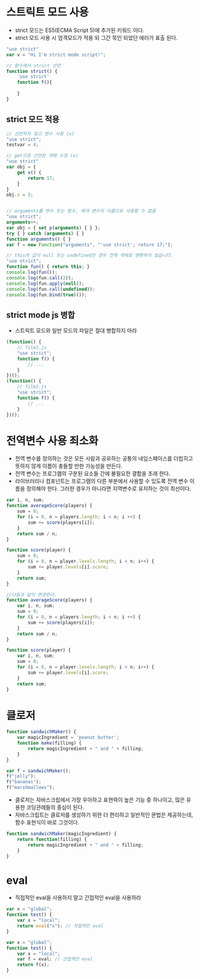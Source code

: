 # 스트릭트 모드 사용
* strict 모드는 ES5(ECMA Script 5)에 추가된 키워드 이다.
* strict 모드 사용 시 엄격모드가 적용 되 그간 묵인 되었던 에러가 표출 된다.

```javascript
"use strict"
var v = "Hi I'm strict mode script!";

// 함수에서 strict 선언
function strict() {
    'use strict'
    function f(){
        
    }
}

```

## strict 모드 적용
```javascript
// 선언하지 않고 변수 사용 (x)
"use strict";
testvar = 4;

// get으로 선언된 객체 수정 (x)
"use strict"
var obj = {
    get x() {
        return 17;
    }
}
obj.x = 5;


// arguments를 변수 또는 함수, 매개 변수의 이름으로 사용할 수 없음
"use strict"; 
arguments++; 
var obj = { set p(arguments) { } }; 
try { } catch (arguments) { } 
function arguments() { } 
var f = new Function("arguments", "'use strict'; return 17;");

// this의 값이 null 또는 undefined인 경우 전역 객체로 변환하지 않습니다.
"use strict";
function fun() { return this; }
console.log(fun());
console.log(fun.call(2));
console.log(fun.apply(null));
console.log(fun.call(undefined));
console.log(fun.bind(true)());

```

## strict mode js 병합
* 스트릭트 모드와 일반 모드의 파일은 절대 병합하지 마라
```javascript
(function() {
    // file1.js
    "use strict";
    function f() {
        // ...
    }
})();
(function() {
    // file2.js
    "use strict";
    function f() {
        // ...
    }
})();

```

# 전역변수 사용 죄소화
* 전역 변수를 정의하는 것은 모든 사람과 공유하는 공통의 네임스페이스를 더럽히고 뜻하지 않게 이름이 충돌할 만한 가능성을 만든다.
* 전역 변수는 프로그램의 구분된 요소들 간에 불필요한 결합을 초래 한다.
* 라이브러리나 컴포넌트는 프로그램의 다른 부분에서 사용할 수 있도록 전역 변수 이름을 정의해야 한다. 그러한 경우가 아니라면 지역변수로 유지하는 것이 최선이다.
```javascript
var i, n, sum;
function averageScore(players) {
    sum = 0;
    for (i = 0, n = players.length; i < n; i ++) {
        sum += score(players[i]);
    }
    return sum / n;
}

function score(player) {
    sum = 0;
    for (i = 0, n = player.levels.length; i < n; i++) {
        sum += player.levels[i].score;
    }
    return sum;
}

//다음과 같이 변경한다.
function averageScore(players) {
    var i, n, sum;
    sum = 0;
    for (i = 0, n = players.length; i < n; i ++) {
        sum += score(players[i]);
    }
    return sum / n;
}

function score(player) {
    var i, n, sum;
    sum = 0;
    for (i = 0, n = player.levels.length; i < n; i++) {
        sum += player.levels[i].score;
    }
    return sum;
}

```

# 클로저
```javascript
function sandwichMaker() {
    var magicIngredient = 'peanut butter';
    function make(filling) {
        return magicIngredient + " and " + filling;
    }
}

var f = sandwichMaker();
f("jelly");
f("bananas");
f("marshmallows");
```
* 클로저는 자바스크립에서 가장 우아하고 표현력이 높은 기능 중 하나이고, 많은 유용한 코딩관례들의 중심이 된다.
* 자바스크립트는 클로저를 생성하기 위한 더 편리하고 일반적인 문법은 제공하는데, 함수 표현식이 바로 그것이다.

```javascript
function sandwichMaker(magicIngredient) {
    return function(filling) {
        return magicIngredient + " and " + filling;
    }
}
```


# eval
* 직접적인 eval을 사용하지 말고 간접적인 eval을 사용하라
```javascript
var x = "global";
function test() {
    var x = "local";
    return eval("x"); // 직접적인 eval
}

var x = "global";
function test() {
    var x = "local";
    var f = eval; // 간접적인 eval
    return f(x);
}
```
